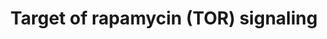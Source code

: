 ---
annotations:
- type: Pathway Ontology
  value: insulin signaling pathway
- type: Pathway Ontology
  value: adenosine monophosphate-activated protein kinase (AMPK) signaling pathway
- type: Pathway Ontology
  value: mTOR signaling pathway
authors:
- Pieter Giesbertz
- AlexanderPico
- MaintBot
- Khanspers
- Egonw
- Jlw9
- MirellaKalafati
- Mkutmon
- Eweitz
description: 'TOR signaling is responsible for a cellular reaction towards nutrient
  and energy availability and hypoxia/stress. The mammalian Target Of Rapamycin (mTOR),
  a serine/threonine kinase, is the central regulator that consists in two different
  complexes: a rapamycin-sensitive complex (mTORC1) consisting of mTOR, Raptor and
  GbetaL that regulates mRNA translation, ribosome biogenesis and autophagy and a
  second rapamycin-insensitive complex (mTORC2) consisting of mTOR, Rictor GbetaL,
  Sin1 and Protor 1/2 that regulates survival and a cytoskeletal response. TOR signaling
  is highly integrated in other signaling pathways that respond to external conditions,
  such as the insulin-signaling cascade and AMPK signaling.  Proteins on this pathway
  have targeted assays available via the [https://assays.cancer.gov/available_assays?wp_id=WP1471
  CPTAC Assay Portal]'
last-edited: 2022-02-01
organisms:
- Homo sapiens
redirect_from:
- /index.php/Pathway:WP1471
- /instance/WP1471
schema-jsonld:
- '@context': https://schema.org/
  '@id': https://wikipathways.github.io/pathways/WP1471.html
  '@type': Dataset
  creator:
    '@type': Organization
    name: WikiPathways
  description: 'TOR signaling is responsible for a cellular reaction towards nutrient
    and energy availability and hypoxia/stress. The mammalian Target Of Rapamycin
    (mTOR), a serine/threonine kinase, is the central regulator that consists in two
    different complexes: a rapamycin-sensitive complex (mTORC1) consisting of mTOR,
    Raptor and GbetaL that regulates mRNA translation, ribosome biogenesis and autophagy
    and a second rapamycin-insensitive complex (mTORC2) consisting of mTOR, Rictor
    GbetaL, Sin1 and Protor 1/2 that regulates survival and a cytoskeletal response.
    TOR signaling is highly integrated in other signaling pathways that respond to
    external conditions, such as the insulin-signaling cascade and AMPK signaling.  Proteins
    on this pathway have targeted assays available via the [https://assays.cancer.gov/available_assays?wp_id=WP1471
    CPTAC Assay Portal]'
  keywords:
  - AKT1
  - RAC1
  - ULK2
  - PRR5
  - mRNA translation
  - PRKAA2
  - PRKCA
  - ULK1
  - TSC2
  - Myelination
  - RRAGA
  - PRKAA1
  - PRKAB2
  - MAPKAP1
  - PRKAG2
  - SREPB2
  - MLST8
  - FKBP1A
  - RPS6KB1
  - EIF4EBP1
  - DDIT4L
  - PRKAG1
  - RRAGD
  - Ribosome biogenesis
  - IDI1
  - AKT1S1
  - Rapamycin
  - Cytoskeletal dynamics
  - RPTOR
  - PRR5L
  - RHEB
  - RRAGB
  - HMGCR
  - Insulin signaling
  - CDC42
  - RRAGC
  - Actin Organization
  - PRKAB1
  - RICTOR
  - TSC1
  - MTOR
  - DDIT4
  - PRKAG3
  - ULK3
  - Autophagy
  license: CC0
  name: Target of rapamycin (TOR) signaling
seo: CreativeWork
title: Target of rapamycin (TOR) signaling
wpid: WP1471
---